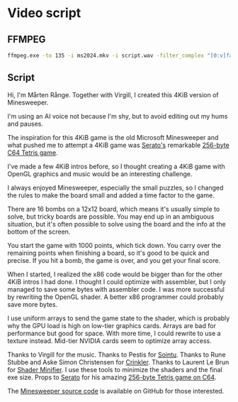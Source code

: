 # Video script

## FFMPEG

```bash
ffmpeg.exe -to 135 -i ms2024.mkv -i script.wav -filter_complex "[0:v]fade=t=in:st=0:d=3,fade=t=out:st=132:d=3[v];[0:a]volume=0.3,afade=t=in:st=0:d=1,afade=t=out:st=132:d=3[a0];[1:a]volume=1,afade=t=in:st=0:d=3,afade=t=out:st=132:d=3[a1];[a0][a1]amix=inputs=2:duration=first:dropout_transition=3[a]" -map "[v]" -map "[a]" -c:v libx264 -crf 18 -preset veryslow ms2024.mp4
```

## Script


Hi, I'm Mårten Rånge. Together with Virgill, I created this 4KiB version of Minesweeper.

I'm using an AI voice not because I'm shy, but to avoid editing out my hums and pauses.

The inspiration for this 4KiB game is the old Microsoft Minesweeper and what pushed me to attempt a 4KiB game was [Serato's](https://demozoo.org/sceners/120814) remarkable [256-byte C64 Tetris game](https://demozoo.org/productions/338030).

I've made a few 4KiB intros before, so I thought creating a 4KiB game with OpenGL graphics and music would be an interesting challenge.

I always enjoyed Minesweeper, especially the small puzzles, so I changed the rules to make the board small and added a time factor to the game.

There are 16 bombs on a 12x12 board, which means it's usually simple to solve, but tricky boards are possible. You may end up in an ambiguous situation, but it's often possible to solve using the board and the info at the bottom of the screen.

You start the game with 1000 points, which tick down. You carry over the remaining points when finishing a board, so it's good to be quick and precise. If you hit a bomb, the game is over, and you get your final score.

When I started, I realized the x86 code would be bigger than for the other 4KiB intros I had done. I thought I could optimize with assembler, but I only managed to save some bytes with assembler code. I was more successful by rewriting the OpenGL shader. A better x86 programmer could probably save more bytes.

I use uniform arrays to send the game state to the shader, which is probably why the GPU load is high on low-tier graphics cards. Arrays are bad for performance but good for space. With more time, I could rewrite to use a texture instead. Mid-tier NVIDIA cards seem to optimize array access.

Thanks to Virgill for the music. Thanks to Pestis for [Sointu](https://github.com/vsariola/sointu). Thanks to Rune Stubbe and Aske Simon Christensen for [Crinkler](https://github.com/runestubbe/Crinkler). Thanks to Laurent Le Brun for [Shader Minifier](https://github.com/laurentlb/shader-minifier). I use these tools to minimize the shaders and the final exe size. Props to [Serato](https://demozoo.org/sceners/120814) for his amazing [256-byte Tetris game on C64](https://demozoo.org/productions/338030).

The [Minesweeper source code](https://github.com/mrange/minesweeper2024) is available on GitHub for those interested.

